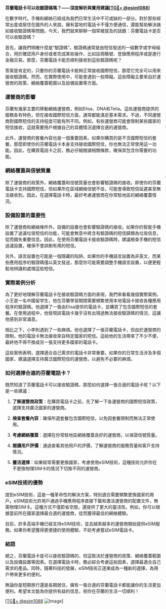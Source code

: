 **芬蘭電話卡可以收驗證碼嗎？——深度解析與實用建議[[TG💪+ @esim1088](https://t.me/s/esim1088)]**

在數字時代，手機和網絡已經成為我們日常生活中不可或缺的一部分。對於那些經常出差或居住在國外的人來說，擁有當地的電話卡不僅方便通信，還能幫助解決諸如接收驗證碼等問題。今天，我們就來聊聊一個常被提及的話題：芬蘭電話卡是否可以收驗證碼？

首先，讓我們明確什麼是“驗證碼”。驗證碼通常是由短信發送的一組數字或字母組合，用於確認用戶身份或者完成某些操作，比如註冊賬號、登錄應用程序或是進行金融交易。那麼，芬蘭電話卡能否順利接收到這些驗證碼呢？

答案是肯定的，只要你的芬蘭電話卡能夠正常接收國際短信，那麼它完全可以用來接收驗證碼。然而，在實際使用中，可能會遇到一些障礙。這些障礙主要來自於運營商的政策、網絡覆蓋範圍以及設備設置等方面。

### 運營商的影響

芬蘭有幾家主要的移動網絡運營商，例如Elisa、DNA和Telia。這些運營商提供的服務各有特色，但在接收國際短信方面，通常都能滿足基本需求。不過，不同運營商對國際短信的支持程度可能有所不同。例如，有些運營商可能會限制某些國家的短信接收，這就需要用戶根據自己的具體情況選擇合適的運營商。

此外，運營商的套餐內容也是一個重要因素。如果你購買的是不含國際短信的套餐，那麼即使你的芬蘭電話卡本身支持接收國際短信，你也無法正常使用這一功能。因此，在購買電話卡之前，務必仔細閱讀相關條款，確保其包含你需要的功能。

### 網絡覆蓋與信號質量

除了運營商的政策外，網絡覆蓋和信號質量也會影響驗證碼的接收。即使你的芬蘭電話卡支持國際短信，但如果所在區域網絡信號不佳，可能會導致短信延遲甚至無法接收到。因此，在選擇電話卡時，最好考慮運營商在你常駐地區的網絡覆蓋情況。

### 設備設置的重要性

除了運營商和網絡條件外，設備的設置也會影響驗證碼的接收。如果你的智能手機設置了過濾垃圾短信的功能，可能會無意中將含有驗證碼的短信歸類為垃圾信息，從而錯失重要信息。因此，在使用芬蘭電話卡接收驗證碼時，建議檢查手機的短信過濾設置，確保不會誤刪有用的短信。

另外，語言設置也可能是一個隱藏的陷阱。如果你的手機語言設置為非英文，而某些應用程序的驗證碼僅以英文發送，那麼你可能需要調整手機語言設置，以便更輕鬆地辨識和處理這些短信。

### 實際案例分析

為了更好地理解芬蘭電話卡在接收驗證碼方面的表現，我們來看看幾個實際案例。小王是一名中國留学生，他在芬蘭學習期間需要頻繁使用本地電話卡接收各種應用程序的驗證碼。他選擇了一張由Elisa提供的電話卡，並購買了包含國際短信的套餐。在使用過程中，他發現該電話卡幾乎沒有出現過無法接收驗證碼的情況，這讓他感到非常滿意。

相比之下，小李則遇到了一些麻煩。他也選擇了一張芬蘭電話卡，但由於運營商的限制，他的電話卡無法接收來自特定國家的短信。這給他的生活帶來了不少不便，最終他不得不換成另一張支持更多國家的電話卡。

這些案例表明，選擇適合自己需求的電話卡非常重要。如果你的日常生活涉及多個國家，建議選擇支持廣泛國際短信的運營商，以避免不必要的麻煩。

### 如何選擇合適的芬蘭電話卡？

既然知道了芬蘭電話卡可以接收驗證碼，那麼如何選擇一張合適的電話卡呢？以下是一些建議：

1. **了解運營商政策**：在購買電話卡之前，先了解一下各運營商的國際短信政策，選擇支持廣泛國家的運營商。
   
2. **檢查套餐內容**：確保所選套餐包含國際短信，以免因套餐限制而無法正常使用。

3. **考慮網絡覆蓋**：選擇在你常駐地區網絡覆蓋良好的運營商，以保證信號質量。

4. **閱讀用戶評價**：通過查看其他用戶的評價，了解運營商的服務質量和客戶支持情況。

5. **靈活選擇**：如果經常需要更換國家，考慮使用eSIM技術，這種技術允許你在不更換物理SIM卡的情況下切換不同的運營商。

### eSIM技術的優勢

提到eSIM技術，這是一種革命性的解決方案，特別適合需要頻繁更換國家的用戶。eSIM技術允許用戶通過手機應用程序直接下載和激活運營商的配置文件，無需物理SIM卡。這種方式不僅節省空間，還提供了更大的靈活性。例如，你可以根據當前所在國家選擇最合適的運營商，從而獲得最佳的網絡體驗。

目前，許多高端手機已經支持eSIM技術，並且越來越多的運營商開始提供eSIM服務。如果你希望獲得更便捷的使用體驗，不妨考慮嘗試eSIM電話卡。

### 結語

總之，芬蘭電話卡是可以接收驗證碼的，但這取決於運營商的政策、網絡覆蓋範圍以及設備設置等因素。在選擇電話卡時，務必綜合考慮這些因素，選擇最適合自己需求的產品。同時，隨著科技的發展，eSIM技術正逐漸成為一種新的選擇，為用戶帶來更多的便利。

無論你是短期旅行還是長期居住，擁有一張合適的芬蘭電話卡都能讓你的生活更加便利。希望本文能為你提供有益的信息，祝你在芬蘭的生活一切順利！

[[TG💪+ @esim1088](https://t.me/s/esim1088) ![Image](https://i.postimg.cc/4NQfJmqS/Snipaste-2025-05-13-00-14-12.png)]
